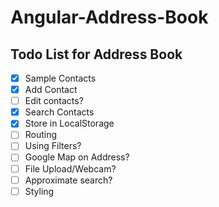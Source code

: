 # Angular-Address-Book

## Todo List for Address Book

- [x] Sample Contacts
- [x] Add Contact
- [ ] Edit contacts?
- [x] Search Contacts
- [x] Store in LocalStorage
- [ ] Routing
- [ ] Using Filters?
- [ ] Google Map on Address?
- [ ] File Upload/Webcam?
- [ ] Approximate search?
- [ ] Styling
